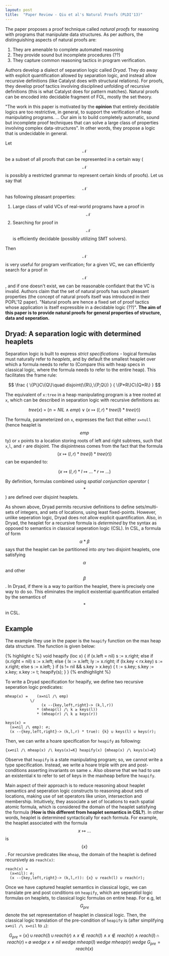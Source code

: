 ```yaml
---
layout: post
title:  "Paper Review - Qiu et al's Natural Proofs (PLDI'13)"
--- 
```


The paper proposes a proof technique called _natural proofs_ for
reasoning with programs that manipulate data structures. As per
authors, the distinguishing aspects of natural proofs are:

1. They are amenable to complete automated reasoning
2. They provide sound but incomplete procedures (??)
3. They capture common reasoning tactics in program verification.

Authors develop a dialect of separation logic called _Dryad_. They do
away with explicit quantification allowed by separation logic, and
instead allow recursive definitions (like Catalyst does with
structural relations). For proofs, they develop proof tactics
involving disciplined unfolding of recursive definitions (this is what
Catalyst does for pattern matches). Natural proofs can be encoded into
decidable fragment of FOL, mostly the set theory.

"The work in this paper is motivated by the **opinion** that entirely
decidable logics are too restrictive, in general, to support the
verification of heap manipulating programs. ... Our aim is to build
completely automatic, sound but incomplete proof techniques that can
solve a large class of properties involving complex data-structures".
In other words, they propose a logic that is undecidable in general.

Let $$\mathcal{N}$$ be a subset of all proofs that can be represented
in a certain way ($$\mathcal{N}$$ is possibly a restricted grammar to
represent certain kinds of proofs). Let us say that $$\mathcal{N}$$
has following pleasant properties:

1. Large class of valid VCs of real-world programs have a proof in
   $$\mathcal{N}$$
2. Searching for proof in $$\mathcal{N}$$ is efficiently decidable
   (possibly utilizing SMT solvers).

Then $$\mathcal{N}$$ is very useful for program verification; for a
given VC, we can efficiently search for a proof in $$\mathcal{N}$$,
and if one doesn't exist, we can be reasonable confidant that the VC
is invalid. Authors claim that the set of natural proofs has such
pleasant properties (the concept of natural proofs itself was
introduced in their POPL'12 paper). "Natural proofs are hence a fixed
set of proof tactics whose application is itself expressible in a
decidable logic (??)". **The aim of this paper is to provide natural
proofs for general properties of structure, data and seperation.**

Dryad: A separation logic with determined heaplets
--------------------------------------------------

Separation logic is built to express _strict specifications_ - logical
formulas must naturally refer to _heaplets_, and by default the
smallest heaplet over which a formula needs to refer to (Compare this
with heap specs in classical logic, where the formula needs to refer
to the entire heap). This facilitates the frame rule:

$$
  \frac {
    \{P\}C\{Q\}\quad
    disjoint(\{R\},\{P,Q\})
  }
  {
    \{P*R\}C\{Q*R\}
  }
$$

The equivalent of `x:tree` in a heap manipulating program is a tree
rooted at `x`, which can be described in separation logic with
recursive definitions as:

$$tree(x) \;=\; (n=NIL \wedge emp) \vee (x \mapsto (l,r) * tree(l) * tree(r))$$

The formula, parameterized on `x`, expresses the fact that either
`x=null` (hence heaplet is $$emp$$ty) or `x` points to a location
storing roots of left and right subtrees, such that `x`,`l`, and `r`
are disjoint. The disjointness comes from the fact that the formula
$$(x \mapsto (l,r) * tree(l) * tree(r))$$ can be expanded to:

$$(x \mapsto (l,r) * l \mapsto ... * r \mapsto ...)$$

By definition, formulas combined using _spatial conjunction operator_
($$ * $$) are defined over disjoint heaplets.

As shown above, Dryad permits recursive definitions to define
sets/multi-sets of integers, and sets of locations, using least
fixed-points. However, unlike seperation logic, Dryad does not allow
explicit quantification. Also, in Dryad, the heaplet for a recursive
formula is _determined_ by the syntax as opposed to semantics in
classical seperation logic (CSL). In CSL, a formula of form
$$\alpha * \beta$$ says that the heaplet can be partitioned into _any_
two disjoint heaplets, one satisfying $$\alpha$$ and other $$\beta$$.
In Dryad, if there is a way to parition the heaplet, there is
precisely one way to do so. This eliminates the implicit existential
quantification entailed by the semantics of $$ * $$ in CSL.

Example
-------

The example they use in the paper is the `heapify` function on the
max heap data structure. The function is given below:

{% highlight c %}
    void heapify (loc x) 
    {
      if (x.left = nil)
        s := x.right;
      else if (x.right = nil)
        s := x.left;
      else {
        lx := x.left;
        ly := x.right;
        if (lx.key < rx.key)
          s := x.right;
        else
          s := x.left;
      }
      if (s != nil && s.key > x.key) {
        t := s.key;
        s.key := x.key;
        x.key := t;
        heapify(s);
      }
    }
{% endhighlight %}

To write a Dryad specification for heapify, we define two recursive
seperation logic predicates:

    mheap(x) =    (x=nil /\ emp) 
               \/
                    (x --{key,left,right}-> (k,l,r))
                  * (mheap(l) /\ k ≥ keys(l))
                  * (mheap(r) /\ k ≥ keys(r))

    keys(x) = 
      (x=nil /\ emp): ∅;
      (x --{key,left,right}-> (k,l,r) * true): {k} ∪ keys(l) ∪ keys(r);

Then, we can write a hoare specification for `heapify` as following:
    
    {x≠nil /\ mheap(x) /\ keys(x)=K} heapify(x) {mheap(x) /\ keys(x)=K}

Observe that `heapify` is a state manipulating program; so, we cannot
write a type specification. Instead, we write a hoare triple with pre
and post-conditions asserting invariants on same `x`. Also observe
that we had to use an existential `K` to refer to set of keys in the
maxheap before the `heapify`.

Main aspect of their approach is to reduce reasoning about heaplet
semantics and seperation logic constructs to reasoning about sets of
locations, making use of set operators like union, intersection and
membership. Intuitively, they associate a set of locations to each
spatial atomic formula, which is considered the domain of the heaplet
satisfying the formula (**How is this different from heaplet semantics
in CSL?**). In other words, heaplet is determined syntactically for
each formula. For example, the heaplet associated with the formula
$$x \mapsto ...$$ is $$\{x\}$$. For recursive predicates like `mheap`,
the domain of the heaplet is defined recursively as `reach(x)`:

    reach(x) = 
      (x=nil): ∅;
      (x --{key,left,right}-> (k,l,r)): {x} ∪ reach(l) ∪ reach(r);

Once we have captured heaplet semantics in classical logic, we can
translate pre and post conditions on `heapify`, which are seperatiol
logic formulas on heaplets, to classical logic formulas on entire
heap. For e.g, let $$G_{pre}_{}$$ denote the set representation of
heaplet in classical logic. Then, the classical logic translation
of the pre-condition of `heapify` is (after simplifying `x≠nil /\
x=nil` to `⊥`):

$$
  G_{pre}_{} \;=\; \{x\} \,\cup\,  reach(l) \,\cup\, reach(r) 
  \;\wedge\; x \notin reach(l) \;\wedge\; x \notin reach(r) \;\wedge\;
  reach(l) \,\cap\,reach(r) \,=\, \emptyset \;wedge\; x \neq nil
  \;wedge\; mheap(l) \;wedge\; mheap(r) \;wedge\; G_{pre}_{}=reach(x) 
$$
